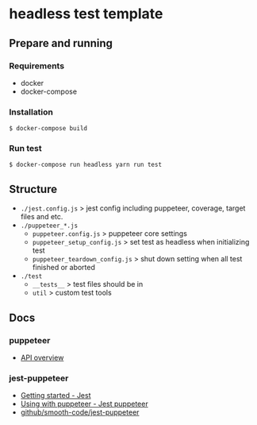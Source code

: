 # headless test template

## Prepare and running

### Requirements

* docker
* docker-compose

### Installation

```
$ docker-compose build
```

### Run test

```
$ docker-compose run headless yarn run test
```

## Structure

* `./jest.config.js` > jest config including puppeteer, coverage, target files and etc.
* `./puppeteer_*.js`
  * `puppeteer.config.js` > puppeteer core settings
  * `puppeteer_setup_config.js` > set test as headless when initializing test
  * `puppeteer_teardown_config.js` > shut down setting when all test finished or aborted
* `./test`
  * `__tests__` > test files should be in
  * `util` > custom test tools

## Docs

### puppeteer

* [API overview](https://github.com/puppeteer/puppeteer/blob/main/docs/api.md#overview)

### jest-puppeteer

 * [Getting started - Jest](https://jestjs.io/docs/getting-started)
 * [Using with puppeteer - Jest puppeteer](https://jestjs.io/docs/puppeteer)
 * [github/smooth-code/jest-puppeteer](https://github.com/smooth-code/jest-puppeteer)